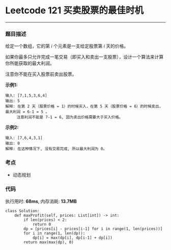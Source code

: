 # Leetcode 121 买卖股票的最佳时机
***
### 题目描述
给定一个数组，它的第 *i* 个元素是一支给定股票第 *i* 天的价格。  

如果你最多只允许完成一笔交易（即买入和卖出一支股票），设计一个算法来计算你所能获取的最大利润。  

注意你不能在买入股票前卖出股票。

**示例1:**   
	
	输入: [7,1,5,3,6,4]
	输出: 5
	解释: 在第 2 天（股票价格 = 1）的时候买入，在第 5 天（股票价格 = 6）的时候卖出，最大利润 = 6-1 = 5 。
         注意利润不能是 7-1 = 6, 因为卖出价格需要大于买入价格。
	
**示例2:**   
	
	输入: [7,6,4,3,1]
	输出: 0
	解释: 在这种情况下, 没有交易完成, 所以最大利润为 0。
	

### 考点

* 动态规划


### 代码  
执行用时: **68ms**, 内存消耗: **13.7MB**

```
class Solution:
    def maxProfit(self, prices: List[int]) -> int:
        if len(prices) < 2:
            return 0
        dp = [prices[i] - prices[i-1] for i in range(1, len(prices))]
        for i in range(1, len(dp)):
            dp[i] = max(dp[i], dp[i-1] + dp[i])
        return max(max(dp), 0)                         
```








	